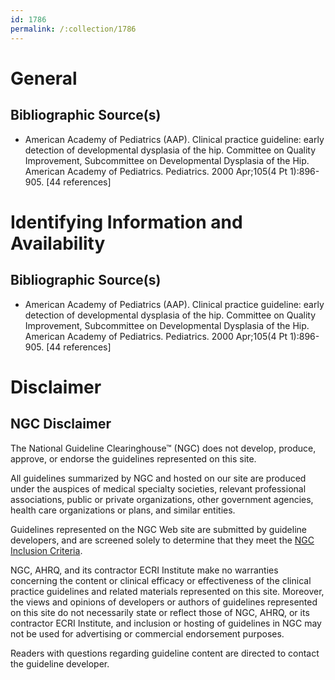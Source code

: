 ```yaml
---
id: 1786
permalink: /:collection/1786
---
```


# General

## Bibliographic Source(s)

- American Academy of Pediatrics (AAP). Clinical practice guideline: early detection of developmental dysplasia of the hip. Committee on Quality Improvement, Subcommittee on Developmental Dysplasia of the Hip. American Academy of Pediatrics. Pediatrics. 2000 Apr;105(4 Pt 1):896-905. [44 references]

# Identifying Information and Availability

## Bibliographic Source(s)

- American Academy of Pediatrics (AAP). Clinical practice guideline: early detection of developmental dysplasia of the hip. Committee on Quality Improvement, Subcommittee on Developmental Dysplasia of the Hip. American Academy of Pediatrics. Pediatrics. 2000 Apr;105(4 Pt 1):896-905. [44 references]

# Disclaimer

## NGC Disclaimer

The National Guideline Clearinghouse™ (NGC) does not develop, produce, approve, or endorse the guidelines represented on this site.

All guidelines summarized by NGC and hosted on our site are produced under the auspices of medical specialty societies, relevant professional associations, public or private organizations, other government agencies, health care organizations or plans, and similar entities.

Guidelines represented on the NGC Web site are submitted by guideline developers, and are screened solely to determine that they meet the [NGC Inclusion Criteria](/help-and-about/summaries/inclusion-criteria).

NGC, AHRQ, and its contractor ECRI Institute make no warranties concerning the content or clinical efficacy or effectiveness of the clinical practice guidelines and related materials represented on this site. Moreover, the views and opinions of developers or authors of guidelines represented on this site do not necessarily state or reflect those of NGC, AHRQ, or its contractor ECRI Institute, and inclusion or hosting of guidelines in NGC may not be used for advertising or commercial endorsement purposes.

Readers with questions regarding guideline content are directed to contact the guideline developer.

